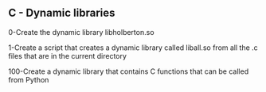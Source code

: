 ## C - Dynamic libraries  
  
0-Create the dynamic library libholberton.so  
  
1-Create a script that creates a dynamic library called liball.so from all the .c files that are in the current directory  
  
100-Create a dynamic library that contains C functions that can be called from Python   
